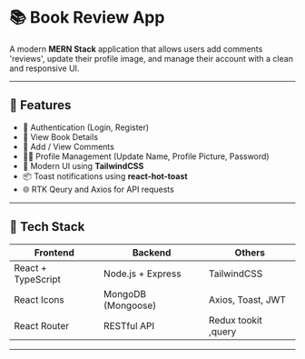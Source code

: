 # 📚 Book Review App

A modern **MERN Stack** application that allows users add comments 'reviews', update their profile image, and manage their account with a clean and responsive UI.

---

## 🚀 Features

- 🔐 Authentication (Login, Register)
- 📘 View Book Details
- 💬 Add / View Comments
- 🧑‍💻 Profile Management (Update Name, Profile Picture, Password)
- 🎨 Modern UI using **TailwindCSS**
- 📦 Toast notifications using **react-hot-toast**
- 🌐 RTK Qeury and Axios for API requests

---

## 🧰 Tech Stack

| Frontend           | Backend            | Others              |
|--------------------|--------------------|----------------------|
| React + TypeScript | Node.js + Express  | TailwindCSS          |
| React Icons        | MongoDB (Mongoose) | Axios, Toast, JWT    |
| React Router       | RESTful API        | Redux tookit ,query   |

---


